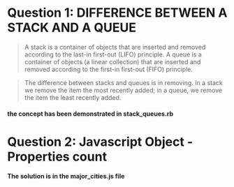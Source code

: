 # Question 1:  DIFFERENCE BETWEEN A STACK AND A QUEUE
> A stack is a container of objects that are inserted and removed according to the last-in first-out (LIFO) principle. A queue is a container of objects (a linear collection) that are inserted and removed according to the first-in first-out (FIFO) principle.


>The difference between stacks and queues is in removing. In a stack we remove the item the most recently added; in a queue, we remove the item the least recently added.

#### the concept has been demonstrated in stack_queues.rb

# Question 2: Javascript Object - Properties count

#### The solution is in the major_cities.js file
